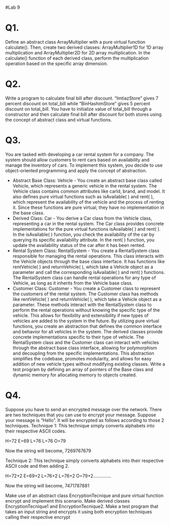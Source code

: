 #Lab 9

# Q1.

Define an abstract class ArrayMultiplier with a pure virtual function calculate().
Then, create two derived classes: ArrayMultiplier1D for 1D array multiplication
and ArrayMultiplier2D for 2D array multiplication. In the calculate() function of
each derived class, perform the multiplication operation based on the specific array
dimension.


# Q2.

Write a program to calculate final bill after discount. “ImtiazStore” gives 7 percent
discount on total_bill while “BinHashimStore” gives 5 percent discount on total_bill.
You have to initialize value of total_bill through a constructor and then calculate
final bill after discount for both stores using the concept of abstract class and
virtual functions.


# Q3.

You are tasked with developing a car rental system for a company. The system
should allow customers to rent cars based on availability and manage the
inventory of cars. To implement this system, you decide to use object-oriented
programming and apply the concept of abstraction.
- Abstract Base Class: Vehicle - You create an abstract base class called Vehicle,
which represents a generic vehicle in the rental system. The Vehicle class
contains common attributes like carId, brand, and model. It also defines pure
virtual functions such as isAvailable( ) and rent( ), which represent the
availability of the vehicle and the process of renting it. Since these functions are
pure virtual, they have no implementation in the base class.
- Derived Class: Car - You derive a Car class from the Vehicle class, representing a
car in the rental system. The Car class provides concrete implementations for
the pure virtual functions isAvailable( ) and rent( ). In the isAvailable( )
function, you check the availability of the car by querying its specific availability
attribute. In the rent( ) function, you update the availability status of the car
after it has been rented.
- Rental System Class: RentalSystem - You create a RentalSystem class
responsible for managing the rental operations. This class interacts with the
Vehicle objects through the base class interface. It has functions like
rentVehicle( ) and returnVehicle( ), which take a Vehicle object as a parameter
and call the corresponding isAvailable( ) and rent( ) functions. The
RentalSystem class can handle rental operations for any type of Vehicle, as long
as it inherits from the Vehicle base class.
- Customer Class: Customer - You create a Customer class to represent the
customers of the rental system. The Customer class has methods like
rentVehicle( ) and returnVehicle( ), which take a Vehicle object as a parameter.
These methods interact with the RentalSystem class to perform the rental
operations without knowing the specific type of the vehicle. This allows for
flexibility and extensibility if new types of vehicles are added to the system in
the future.
By utilizing pure virtual functions, you create an abstraction that defines the
common interface and behavior for all vehicles in the system. The derived classes
provide concrete implementations specific to their type of vehicle. The
RentalSystem class and the Customer class can interact with vehicles through the
abstract base class interface, allowing for polymorphism and decoupling from the
specific implementations. This abstraction simplifies the codebase, promotes
modularity, and allows for easy addition of new vehicle types without modifying
existing classes. Write a test program by defining an array of pointers of the Base
class and dynamic memory for allocating memory to objects created.


# Q4.

Suppose you have to send an encrypted message over the network. There are two
techniques that you can use to encrypt your message. Suppose your message is
“Hello”. It will be encrypted as follows according to those 2 techniques.
Technique 1:
This technique simply
converts alphabets into
their respective ASCII
codes.

H=72 E=69 L=76 L=76
O=79

Now the string will
become, 7269767679

Technique 2:
This technique simply
converts alphabets into
their respective ASCII
code and then adding 2.

H=72+2 E=69+2 L=76+2
L=76+2 O=79+2..............

Now the string will
become, 7471787881

Make use of an abstract class EncryptionTecnique and pure virtual function
encrypt and implement this scenario. Make derived classes EncryptionTecnique1
and EncryptionTecnique2. Make a test program that takes an input string and
encrypts it using both encryption techniques calling their respective encrypt

